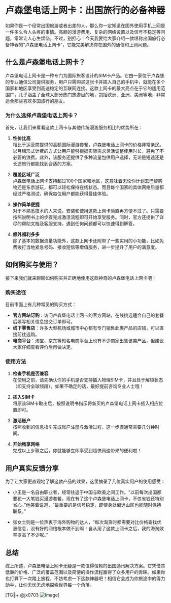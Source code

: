 # 卢森堡电话上网卡：出国旅行的必备神器

如果你是一个经常出国旅游或者出差的人，那么你一定知道在国外使用手机上网是一件多么令人头疼的事情。高额的漫游费用、复杂的网络设置以及信号不稳定等问题，常常让人心生烦恼。不过，别担心！今天我要给大家介绍一款堪称出国旅行必备神器的“卢森堡电话上网卡”，它能完美解决你在国外的通信和上网问题。

## 什么是卢森堡电话上网卡？

卢森堡电话上网卡是一种专门为国际旅客设计的SIM卡产品。它由一家位于卢森堡的专业通信公司提供服务，用户只需购买这张卡并插入自己的手机中，就能在多个国家和地区享受到高速稳定的互联网连接。这款上网卡的最大亮点在于它的适用范围广，几乎涵盖了全球大部分热门旅游目的地，包括欧洲、亚洲、美洲等地，非常适合那些喜欢多国旅行的朋友。

### 为什么选择卢森堡电话上网卡？

首先，让我们来看看这款上网卡与其他传统漫游服务相比的优势所在：

1. **性价比高**  
   相比于运营商提供的高额国际漫游套餐，卢森堡电话上网卡的价格非常亲民。以月租形式计费的方式让用户能够根据实际需求灵活调整使用时长，避免了不必要的浪费。此外，该服务还提供了多种流量包供用户选择，无论是短途还是长途旅行都能找到合适的方案。

2. **覆盖区域广泛**  
   卢森堡电话上网卡支持超过100个国家和地区，这意味着无论你计划去巴黎购物还是东京游玩，都可以轻松保持在线状态。而且每个国家的具体网络质量都经过严格测试，确保每位用户都能获得最佳体验。

3. **操作简单便捷**  
   对于不熟悉技术的人来说，安装和使用这款上网卡简直再方便不过了。只需要按照说明书上的步骤完成激活流程即可开始享受服务。同时，官方还提供了详尽的帮助文档及客服支持，遇到任何问题都可以快速得到解答。

4. **额外福利多多**  
   除了基本的数据流量功能外，这款上网卡还附带了一些实用的小功能，比如免费拨打当地紧急号码、接收短信等增值服务，进一步提升了用户的满意度。

## 如何购买与使用？

接下来我们就来聊聊如何购买并正确地使用这款神奇的卢森堡电话上网卡吧！

### 购买途径
目前市面上有几种常见的购买方式：
- **官方网站订购**：访问卢森堡电话上网卡的官方网站，在线挑选适合自己的套餐后填写相关信息提交订单即可。
- **线下零售店**：许多大型机场或城市中心都有专门销售此类产品的店铺，可以直接前往选购。
- **电商平台**：淘宝、京东等知名电商平台上也有不少商家出售该类产品，但建议大家仔细查看评价后再做决定。

### 使用方法
1. **检查手机是否兼容**  
   在使用之前，请先确认你的手机是否支持插入物理SIM卡，并且处于解锁状态（即支持全球频段）。如果不确定的话，最好提前咨询专业人士哦！

2. **插入SIM卡**  
   将原装SIM卡取出后，按照说明书指示将新买的卢森堡电话上网卡插入相应位置即可。

3. **激活账户**  
   按照收到的信息指引完成账户注册与激活过程，这一步骤通常需要几分钟时间。

4. **开始畅享网络**  
   完成以上步骤之后，你就能够立即享受到超快网速带来的便利啦！

## 用户真实反馈分享

为了让大家更直观地了解这款产品的效果，这里摘录了几位真实用户的使用感受：

- 小王是一名自由职业者，经常往返于中国与欧美之间工作。“以前每次出国都要花一大笔钱买漫游套餐，现在有了这个卢森堡电话上网卡，不仅省钱还特别省心。”他笑着说道，“最重要的是信号稳定，即使身处偏远山区也能随时保持联系。”

- 张女士则是一位热衷于海外购物的达人，“每次淘货时都需要对比价格查找优惠信息，没有好的网络根本做不到啊！自从用了这款上网卡之后，我的海淘效率提高了不少呢。”

## 总结

综上所述，卢森堡电话上网卡无疑是一款值得信赖的出国通讯解决方案。它凭借其低廉的价格、广泛的覆盖范围以及简便的操作流程赢得了众多用户的青睐。如果你也打算下一次踏上旅程，不妨考虑一下这款神器吧！相信它会成为你旅途中的得力助手，让你无忧无虑地探索世界每一个角落。

[TG💪+ @jx0703 ![Image](https://github.com/user-attachments/assets/dbca1d08-cadb-493c-b0ec-ad6f7a83f270)]